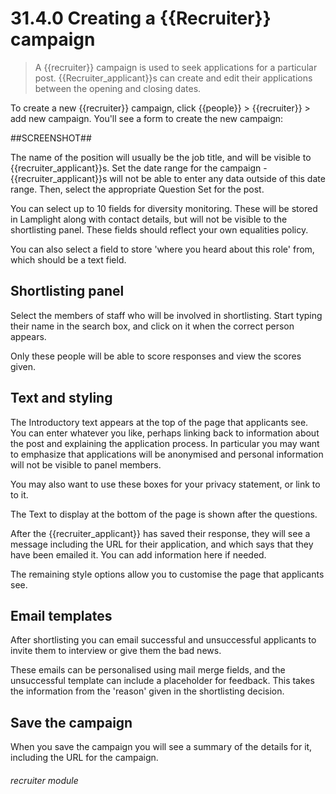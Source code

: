 # 31.4.0 Creating a {{Recruiter}} campaign

> A {{recruiter}} campaign is used to seek applications for a particular post.  {{Recruiter_applicant}}s
> can create and edit their applications between the opening and closing dates. 

To create a new {{recruiter}} campaign, click {{people}} > {{recruiter}} > add new campaign.  You'll 
see a form to create the new campaign:

##SCREENSHOT##

The name of the position will usually be the job title, and will be visible to {{recruiter_applicant}}s.
Set the date range for the campaign - {{recruiter_applicant}}s will not be able to enter any data
outside of this date range.  Then, select the appropriate Question Set for the post.

You can select up to 10 fields for diversity monitoring.  These will be stored in Lamplight along with
contact details, but will not be visible to the shortlisting panel.  These fields should reflect your
own equalities policy.

You can also select a field to store 'where you heard about this role' from, which should be a text field.

## Shortlisting panel

Select the members of staff who will be involved in shortlisting.  Start typing their name in the 
search box, and click on it when the correct person appears.

Only these people will be able to score responses and view the scores given.

## Text and styling

The Introductory text appears at the top of the page that applicants see.  You can enter whatever you like,
perhaps linking back to information about the post and explaining the application process. 
In particular you may want to emphasize that applications will be anonymised and personal information
will not be visible to panel members.

You may also want to use these boxes for your privacy statement, or link to to it.

The Text to display at the bottom of the page is shown after the questions.

After the {{recruiter_applicant}} has saved their response, they will see a message including
the URL for their application, and which says that they have been emailed it.  You can add information
here if needed.

The remaining style options allow you to customise the page that applicants see.

## Email templates

After shortlisting you can email successful and unsuccessful applicants to invite them to interview
or give them the bad news.

These emails can be personalised using mail merge fields, and the unsuccessful template can include
a placeholder for feedback.  This takes the information from the 'reason' given in the shortlisting decision.

## Save the campaign

When you save the campaign you will see a summary of the details for it, including the URL for the campaign.



###### recruiter module